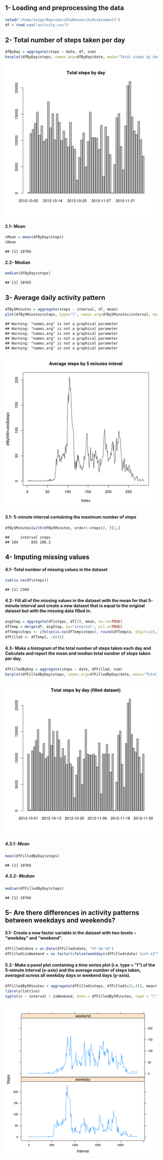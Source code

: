 
## 1- Loading and preprocessing the data

```r
setwd("/home/inigo/ReproducibleResearch/Assessment1")
df = read.csv("activity.csv")
```

## 2- Total number of steps taken per day

```r
dfByDay = aggregate(steps ~ date, df, sum)
barplot(dfByDay$steps, names.arg=dfByDay$date, main="Total steps by day")
```

![plot of chunk unnamed-chunk-2](figure/unnamed-chunk-2.png) 

#### 2.1- Mean

```r
cMean = mean(dfByDay$steps)
cMean
```

```
## [1] 10766
```

#### 2.2- Median

```r
median(dfByDay$steps)
```

```
## [1] 10765
```

## 3- Average daily activity pattern

```r
dfBy5Minutes = aggregate(steps ~ interval, df, mean)
plot(dfBy5Minutes$steps, type="l", names.arg=dfBy5Minutes$interval, main="Average steps by 5 minutes inteval")
```

```
## Warning: "names.arg" is not a graphical parameter
## Warning: "names.arg" is not a graphical parameter
## Warning: "names.arg" is not a graphical parameter
## Warning: "names.arg" is not a graphical parameter
## Warning: "names.arg" is not a graphical parameter
## Warning: "names.arg" is not a graphical parameter
```

![plot of chunk unnamed-chunk-5](figure/unnamed-chunk-5.png) 

#### 3.1- 5-minute interval containing the maximum number of steps

```r
dfBy5Minutes[with(dfBy5Minutes, order(-steps)), ][1,]
```

```
##     interval steps
## 104      835 206.2
```

## 4- Imputing missing values

#### 4.1- Total number of missing values in the dataset

```r
sum(is.na(df$steps))
```

```
## [1] 2304
```
 
#### 4.2- Fill all of the missing values in the dataset with the mean for that 5-minute interval and create a new dataset that is equal to the original dataset but with the missing data filled in.

```r
avgStep = aggregate(df$steps, df[3], mean, na.rm=TRUE)
dfTemp = merge(df, avgStep, by="interval", all.x=TRUE)
dfTemp$steps <- ifelse(is.na(dfTemp$steps), round(dfTemp$x, digits=2), dfTemp$steps)
dfFilled <- dfTemp[, -c(4)]
```

#### 4.3- Make a histogram of the total number of steps taken each day and Calculate and report the mean and median total number of steps taken per day.

```r
dfFilledByDay = aggregate(steps ~ date, dfFilled, sum)
barplot(dfFilledByDay$steps, names.arg=dfFilledByDay$date, main="Total steps by day (filled dataset)")
```

![plot of chunk unnamed-chunk-9](figure/unnamed-chunk-9.png) 

##### 4.3.1- Mean

```r
mean(dfFilledByDay$steps)
```

```
## [1] 10766
```

##### 4.3.2- Median

```r
median(dfFilledByDay$steps)
```

```
## [1] 10766
```


## 5- Are there differences in activity patterns between weekdays and weekends?

#### 5.1- Create a new factor variable in the dataset with two levels – “weekday” and “weekend”.

```r
dfFilled$date = as.Date(dfFilled$date, "%Y-%m-%d")
dfFilled$isWeekend = as.factor(ifelse(weekdays(dfFilled$date) %in% c("Saturday","Sunday"), "weekend", "weekday"))
```

#### 5.2- Make a panel plot containing a time series plot (i.e. type = "l") of the 5-minute interval (x-axis) and the average number of steps taken, averaged across all weekday days or weekend days (y-axis).

```r
dfFilledBy5Minutes = aggregate(dfFilled$steps, dfFilled[c(1,4)], mean)
library(lattice)
xyplot(x ~ interval | isWeekend, data = dfFilledBy5Minutes, type = "l", layout=c(1,2), xlab = "Interval", ylab = "Steps")
```

![plot of chunk unnamed-chunk-13](figure/unnamed-chunk-13.png) 

